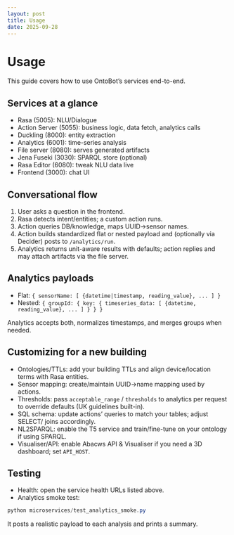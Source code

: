 ```yaml
---
layout: post
title: Usage
date: 2025-09-28
---
```


# Usage

This guide covers how to use OntoBot’s services end-to-end.

## Services at a glance

- Rasa (5005): NLU/Dialogue
- Action Server (5055): business logic, data fetch, analytics calls
- Duckling (8000): entity extraction
- Analytics (6001): time-series analysis
- File server (8080): serves generated artifacts
- Jena Fuseki (3030): SPARQL store (optional)
- Rasa Editor (6080): tweak NLU data live
- Frontend (3000): chat UI

## Conversational flow

1) User asks a question in the frontend.
2) Rasa detects intent/entities; a custom action runs.
3) Action queries DB/knowledge, maps UUID→sensor names.
4) Action builds standardized flat or nested payload and (optionally via Decider) posts to `/analytics/run`.
5) Analytics returns unit-aware results with defaults; action replies and may attach artifacts via the file server.

## Analytics payloads

- Flat: `{ sensorName: [ {datetime|timestamp, reading_value}, ... ] }`
- Nested: `{ groupId: { key: { timeseries_data: [ {datetime, reading_value}, ... ] } } }`

Analytics accepts both, normalizes timestamps, and merges groups when needed.

## Customizing for a new building

- Ontologies/TTLs: add your building TTLs and align device/location terms with Rasa entities.
- Sensor mapping: create/maintain UUID→name mapping used by actions.
- Thresholds: pass `acceptable_range` / `thresholds` to analytics per request to override defaults (UK guidelines built-in).
- SQL schema: update actions’ queries to match your tables; adjust SELECT/ joins accordingly.
- NL2SPARQL: enable the T5 service and train/fine-tune on your ontology if using SPARQL.
- Visualiser/API: enable Abacws API & Visualiser if you need a 3D dashboard; set `API_HOST`.

## Testing

- Health: open the service health URLs listed above.
- Analytics smoke test:

```powershell
python microservices/test_analytics_smoke.py
```

It posts a realistic payload to each analysis and prints a summary.
